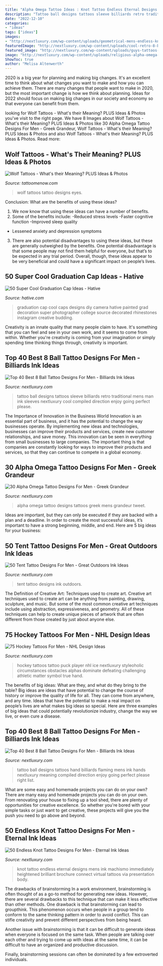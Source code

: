 ```yaml
---
title: "Alpha Omega Tattoo Ideas : Knot Tattoo Endless Eternal Designs Mens Ink Machismo Immediately Heightened Brilliant Brochure Connect Virtual Tattoos Via Presentation Body"
description: "Tattoo ball designs tattoos sleeve billiards retro traditional mens man ink sleeves nextluxury cool compiled direction enjoy going perfect please"
date: "2022-12-10"
categories:
- "ideas"
tags: ["ideas"]
images:
- "http://nextluxury.com/wp-content/uploads/geometrical-mens-endless-knot-inner-forearm-tattoo.jpg"
featuredImage: "http://nextluxury.com/wp-content/uploads/cool-retro-8-ball-sleeve-tattoo-on-man-with-traditional-design.jpg"
featured_image: "http://nextluxury.com/wp-content/uploads/guys-tattoos-with-tent-forest-of-trees-design-on-forearm.jpg"
image: "http://nextluxury.com/wp-content/uploads/religious-alpha-omega-mens-bicep-tattoos.jpg"
ShowToc: true
author: "Melisa Altenwerth"
---
```



2020 is a big year for planning and making big changes. It's an excellent time to think about what changes you want to make and how you can achieve them.
There are many changes that people want to make in 2020, but the most important change is how we think about planning. Ideas for 2022 should focus on making big changes in our society and economy so that everyone can benefit from them.

	

		
looking for Wolf Tattoos - What&#039;s their Meaning? PLUS Ideas &amp; Photos you've visit to the right page. We have 8 Images about Wolf Tattoos - What&#039;s their Meaning? PLUS Ideas &amp; Photos like 30 Alpha Omega Tattoo Designs For Men - Greek Grandeur, Wolf Tattoos - What&#039;s their Meaning? PLUS Ideas &amp; Photos and also Wolf Tattoos - What&#039;s their Meaning? PLUS Ideas &amp; Photos. Read more:
		
    
## Wolf Tattoos - What&#039;s Their Meaning? PLUS Ideas &amp; Photos

<img loading=lazy src="https://www.tattoomenow.com/tattoo-designs/wp-content/uploads/2020/08/wolf-tattoo-33.jpg" onerror="this.onerror=null;this.src='https://tse4.mm.bing.net/th?id=OIP.4Q4SnYA6JDzwF-fuwSYegQAAAA&amp;pid=15.1';" alt="Wolf Tattoos - What&#039;s their Meaning? PLUS Ideas &amp; Photos">

_Source: tattoomenow.com_

>wolf tattoos tattoo designs eyes. 

	

Conclusion: What are the benefits of using these ideas?
1. We now know that using these ideas can have a number of benefits.
2. Some of the benefits include: 
-Reduced stress levels 
-Faster cognitive function 
-Improved sleep quality 
- Lessened anxiety and depression symptoms 
3. There are also potential disadvantages to using these ideas, but these are generally outweighed by the benefits. One potential disadvantage is that some people may not find them helpful for everyone, but that’s to be expected in any trial period. Overall, though, these ideas appear to be very beneficial and could have a significant impact on people’s lives.

    
## 50 Super Cool Graduation Cap Ideas - Hative

<img loading=lazy src="https://hative.com/wp-content/uploads/2016/04/graduation-caps/5-super-cool-graduation-cap-ideas.jpg" onerror="this.onerror=null;this.src='https://tse2.mm.bing.net/th?id=OIP.5WFsmltdF0UXLqT9_oLtugHaHa&amp;pid=15.1';" alt="50 Super Cool Graduation Cap Ideas - Hative">

_Source: hative.com_

>graduation cap cool caps designs diy camera hative painted grad decoration super photographer college source decorated rhinestones instagram creative budding. 

	

Creativity is an innate quality that many people claim to have. It's something that you can feel and see in your own work, and it seems to come from within. Whether you're creativity is coming from your imagination or simply spending time thinking things through, creativity is important.

    
## Top 40 Best 8 Ball Tattoo Designs For Men - Billiards Ink Ideas

<img loading=lazy src="http://nextluxury.com/wp-content/uploads/cool-retro-8-ball-sleeve-tattoo-on-man-with-traditional-design.jpg" onerror="this.onerror=null;this.src='https://tse3.mm.bing.net/th?id=OIP.XUHeBKE_ExiqSsi662I3DgHaJ1&amp;pid=15.1';" alt="Top 40 Best 8 Ball Tattoo Designs For Men - Billiards Ink Ideas">

_Source: nextluxury.com_

>tattoo ball designs tattoos sleeve billiards retro traditional mens man ink sleeves nextluxury cool compiled direction enjoy going perfect please. 

	

The Importance of Innovation in the Business World
Innovation is an essential part of business, and it has the potential to change the way businesses operate. By implementing new ideas and technologies, businesses can improve their products and services, create new customer relationships, and save money. This innovation can be seen in everything from small businesses to large companies. The important thing is that companies are constantly looking for ways to improve their products and services, so that they can continue to compete in a global economy.

    
## 30 Alpha Omega Tattoo Designs For Men - Greek Grandeur

<img loading=lazy src="http://nextluxury.com/wp-content/uploads/religious-alpha-omega-mens-bicep-tattoos.jpg" onerror="this.onerror=null;this.src='https://tse2.mm.bing.net/th?id=OIP.yCQ32F9XRbEypBkxFI72ggHaHs&amp;pid=15.1';" alt="30 Alpha Omega Tattoo Designs For Men - Greek Grandeur">

_Source: nextluxury.com_

>alpha omega tattoo designs tattoos greek mens grandeur tweet. 

	

Ideas are important, but they can only be executed if they are backed with a plan and a deadline. In order to create the most successful ideas, it’s important to have a strong beginning, middle, and end. Here are 5 big ideas for your business: 

    
## 50 Tent Tattoo Designs For Men - Great Outdoors Ink Ideas

<img loading=lazy src="http://nextluxury.com/wp-content/uploads/guys-tattoos-with-tent-forest-of-trees-design-on-forearm.jpg" onerror="this.onerror=null;this.src='https://tse4.mm.bing.net/th?id=OIP.iDAhphjhSWDFes4L3QoNFAHaIT&amp;pid=15.1';" alt="50 Tent Tattoo Designs For Men - Great Outdoors Ink Ideas">

_Source: nextluxury.com_

>tent tattoo designs ink outdoors. 

	

The Definition of Creative Art: Techniques used to create art.
Creative art techniques used to create art can be anything from painting, drawing, sculpture, and music. But some of the most common creative art techniques include using abstraction, expressiveness, and geometry. All of these techniques can help to create unique pieces of artwork that are often different from those created by just about anyone else.

    
## 75 Hockey Tattoos For Men - NHL Design Ideas

<img loading=lazy src="http://nextluxury.com/wp-content/uploads/flying-puck-with-hockey-player-guys-forearm-tattoos.jpg" onerror="this.onerror=null;this.src='https://tse3.mm.bing.net/th?id=OIP.nBkKNfVV2_nJPwBOVDo8LgHaIW&amp;pid=15.1';" alt="75 Hockey Tattoos For Men - NHL Design Ideas">

_Source: nextluxury.com_

>hockey tattoos tattoo puck player nhl ice nextluxury styleoholic circumstances obstacles alphas dominate defeating challenging athletic matter symbol true hand. 

	

The benefits of big ideas: What are they, and what do they bring to the table?
Big ideas are ideas that have potential to change the course of history or improve the quality of life for all. They can come from anywhere, and any time. Ideas that have the potential to make a real impact on people’s lives are what makes big ideas so special. Here are three examples of big ideas that could potentially revolutionize industry, change the way we live, or even cure a disease.

    
## Top 40 Best 8 Ball Tattoo Designs For Men - Billiards Ink Ideas

<img loading=lazy src="http://nextluxury.com/wp-content/uploads/flaming-8-ball-mens-hand-tattoo.jpg" onerror="this.onerror=null;this.src='https://tse3.mm.bing.net/th?id=OIP.91ISZJBm9xh4kc-gkdvnkwHaGO&amp;pid=15.1';" alt="Top 40 Best 8 Ball Tattoo Designs For Men - Billiards Ink Ideas">

_Source: nextluxury.com_

>tattoo ball designs tattoos hand billiards flaming mens ink hands nextluxury meaning compiled direction enjoy going perfect please right list. 

	

What are some easy and homemade projects you can do on your own?
There are many easy and homemade projects you can do on your own. From renovating your house to fixing up a tool shed, there are plenty of opportunities for creative excellence. So whether you're bored with your simple tasks or just want to get creative, these projects will give you the push you need to go above and beyond.

    
## 50 Endless Knot Tattoo Designs For Men - Eternal Ink Ideas

<img loading=lazy src="http://nextluxury.com/wp-content/uploads/geometrical-mens-endless-knot-inner-forearm-tattoo.jpg" onerror="this.onerror=null;this.src='https://tse4.mm.bing.net/th?id=OIP.X1T7GFP4P4GXRxAlp1wDUgHaHa&amp;pid=15.1';" alt="50 Endless Knot Tattoo Designs For Men - Eternal Ink Ideas">

_Source: nextluxury.com_

>knot tattoo endless eternal designs mens ink machismo immediately heightened brilliant brochure connect virtual tattoos via presentation body. 

	

The drawbacks of brainstorming
In a work environment, brainstorming is often thought of as a go-to method for generating new ideas. However, there are several drawbacks to this technique that can make it less effective than other methods.
One drawback is that brainstorming can lead to groupthink. This phenomenon occurs when people in a group tend to conform to the same thinking pattern in order to avoid conflict. This can stifle creativity and prevent different perspectives from being heard.

Another issue with brainstorming is that it can be difficult to generate ideas when everyone is focused on the same task. When people are talking over each other and trying to come up with ideas at the same time, it can be difficult to have an organized and productive discussion.

Finally, brainstorming sessions can often be dominated by a few extroverted individuals.

